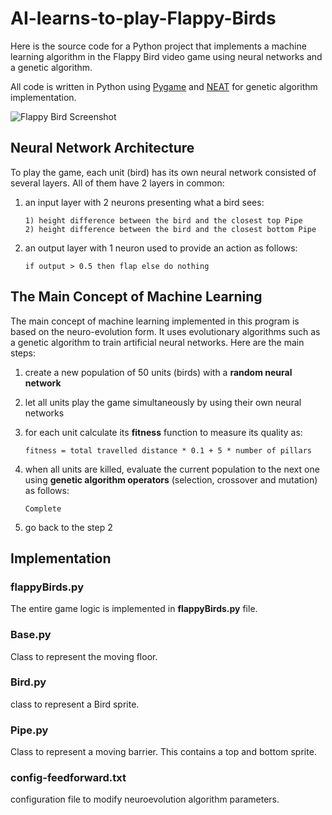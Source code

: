 # AI-learns-to-play-Flappy-Birds

Here is the source code for a Python project that implements a machine learning algorithm in the Flappy Bird video game using neural networks and a genetic algorithm. 

All code is written in Python using [Pygame](https://www.pygame.org/news) and [NEAT](https://neat-python.readthedocs.io/en/latest/) for genetic algorithm implementation.

![Flappy Bird Screenshot](https://github.com/matisandacz/AI-learns-to-play-Flappy-Birds/tree/main/imgs/flappyBirds.PNG)

## Neural Network Architecture

To play the game, each unit (bird) has its own neural network consisted of several layers. All of them have 2 layers in common:
1. an input layer with 2 neurons presenting what a bird sees:
     
     ```
     1) height difference between the bird and the closest top Pipe
     2) height difference between the bird and the closest bottom Pipe
     ```
     
2. an output layer with 1 neuron used to provide an action as follows:
     
     ```
    if output > 0.5 then flap else do nothing
     ```
## The Main Concept of Machine Learning

The main concept of machine learning implemented in this program is based on the neuro-evolution form. It uses evolutionary algorithms such as a genetic algorithm to train artificial neural networks. Here are the main steps:

1. create a new population of 50 units (birds) with a **random neural network** 
2. let all units play the game simultaneously by using their own neural networks
3. for each unit calculate its **fitness** function to measure its quality as:

    ```
    fitness = total travelled distance * 0.1 + 5 * number of pillars
    ```
4. when all units are killed, evaluate the current population to the next one using **genetic algorithm operators** (selection, crossover and mutation) as follows:

    ```
    Complete
    ```
    
5. go back to the step 2

## Implementation

### flappyBirds.py
The entire game logic is implemented in **flappyBirds.py** file.

### Base.py
Class to represent the moving floor.

### Bird.py
class to represent a Bird sprite.

### Pipe.py
Class to represent a moving barrier. This contains a top and bottom sprite.

### config-feedforward.txt

configuration file to modify neuroevolution algorithm parameters.
